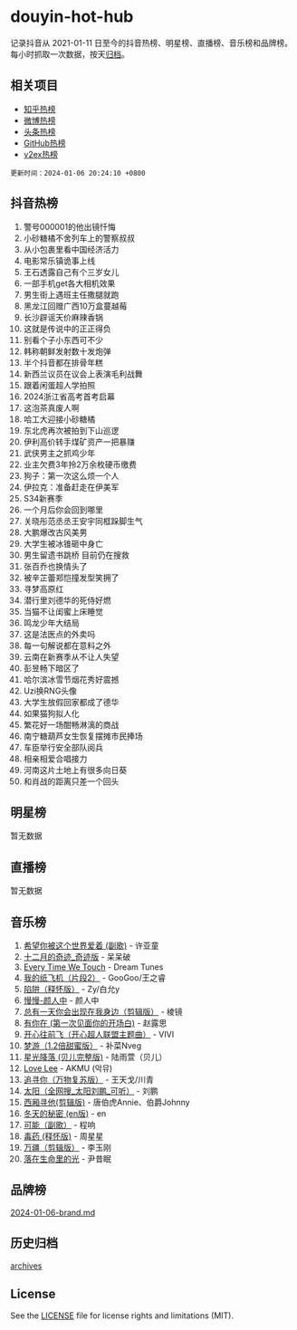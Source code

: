 # douyin-hot-hub

记录抖音从 2021-01-11 日至今的抖音热榜、明星榜、直播榜、音乐榜和品牌榜。每小时抓取一次数据，按天[归档](archives)。

## 相关项目

- [知乎热榜](https://github.com/lonnyzhang423/zhihu-hot-hub)
- [微博热榜](https://github.com/lonnyzhang423/weibo-hot-hub)
- [头条热榜](https://github.com/lonnyzhang423/toutiao-hot-hub)
- [GitHub热榜](https://github.com/lonnyzhang423/github-hot-hub)
- [v2ex热榜](https://github.com/lonnyzhang423/v2ex-hot-hub)


`更新时间：2024-01-06 20:24:10 +0800`

## 抖音热榜

1. 警号000001的他出镜忏悔
1. 小砂糖橘不舍列车上的警察叔叔
1. 从小包裹里看中国经济活力
1. 电影常乐镇诡事上线
1. 王石透露自己有个三岁女儿
1. 一部手机get各大相机效果
1. 男生街上遇班主任撒腿就跑
1. 黑龙江回赠广西10万盒蔓越莓
1. 长沙辟谣天价麻辣香锅
1. 这就是传说中的正正得负
1. 别看个子小东西可不少
1. 韩称朝鲜发射数十发炮弹
1. 半个抖音都在排骨年糕
1. 新西兰议员在议会上表演毛利战舞
1. 跟着闲蛋超人学拍照
1. 2024浙江省高考首考启幕
1. 这泡茶真废人啊
1. 哈工大迎接小砂糖橘
1. 东北虎再次被拍到下山巡逻
1. 伊利高价转手煤矿资产一把暴赚
1. 武侠男主之抓鸡少年
1. 业主欠费3年拎2万余枚硬币缴费
1. 狗子：第一次这么烦一个人
1. 伊拉克：准备赶走在伊美军
1. S34新赛季
1. 一个月后你会回到哪里
1. 关晓彤范丞丞王安宇同框跺脚生气
1. 大鹏爆改古风美男
1. 大学生被冰锥砸中身亡
1. 男生留遗书跳桥 目前仍在搜救
1. 张百乔也换情头了
1. 被辛芷蕾郑恺撞发型笑拥了
1. 寻梦高原红
1. 潜行里刘德华的死侍好燃
1. 当猫不让闺蜜上床睡觉
1. 鸣龙少年大结局
1. 这是法医点的外卖吗
1. 每一句解说都在意料之外
1. 云南在新赛季从不让人失望
1. 彭昱畅下暗区了
1. 哈尔滨冰雪节烟花秀好震撼
1. Uzi换RNG头像
1. 大学生放假回家都成了德华
1. 如果猫狗拟人化
1. 繁花好一场酣畅淋漓的商战
1. 南宁糖葫芦女生恢复摆摊市民捧场
1. 车臣举行安全部队阅兵
1. 相亲相爱合唱接力
1. 河南这片土地上有很多向日葵
1. 和肖战的距离只差一个回头

## 明星榜

暂无数据

## 直播榜

暂无数据

## 音乐榜

1. [希望你被这个世界爱着 (副歌)](https://sf6-cdn-tos.douyinstatic.com/obj/tos-cn-ve-2774/oUHCmWQfZlE3QQBKBeD8rCFLpJzPgCpImhsxMt) - 许亚童
1. [十二月的奇迹_奇迹版](https://sf86-cdn-tos.douyinstatic.com/obj/tos-cn-ve-2774/oMslvA9FBzGMGHnyUuoiiUjtIAXfMz6tzwByW8) - 呆呆破
1. [Every Time We Touch](https://sf86-cdn-tos.douyinstatic.com/obj/tos-cn-ve-2774/ogN6lUKQeBBfEVhIOMikG1CcJjugxk1tztZyhP) - Dream Tunes
1. [我的纸飞机（片段2）](https://sf3-cdn-tos.douyinstatic.com/obj/tos-cn-ve-2774/oM2ZrKcg2CD5AeRB2gkeXOFB1IxAGJdZPazYHf) - GooGoo/王之睿
1. [陷阱（释怀版）](https://sf86-cdn-tos.douyinstatic.com/obj/tos-cn-ve-2774/oE8C21LeZrzKLDFfQYgMzx4GAIHageG5IzayY7) - Zy/白允y
1. [慢慢-颜人中](https://sf86-cdn-tos.douyinstatic.com/obj/tos-cn-ve-2774/ocjHNfBXdBxQNC8ZGAeoLMFTUgtBg8bkExunDC) - 颜人中
1. [总有一天你会出现在我身边（剪辑版）](https://sf3-cdn-tos.douyinstatic.com/obj/tos-cn-ve-2774/oMLsHwhWW7CYoAhoWB9EXUQIzNBsfAJxpAoxCU) - 棱镜
1. [有你在 (第一次见面你的开场白)](https://sf6-cdn-tos.douyinstatic.com/obj/tos-cn-ve-2774/oAthrQ3ClJBfI57uBoFEgNDYtNCZ0TSYQQfxQ0) - 赵露思
1. [开心往前飞（开心超人联盟主题曲）](https://sf86-cdn-tos.douyinstatic.com/obj/tos-cn-ve-2774/9d8fb7c82cf1421fb93a9fe925275e0a) - VIVI
1. [梦游（1.2倍甜蜜版）](https://sf3-cdn-tos.douyinstatic.com/obj/tos-cn-ve-2774/o4gyAUm8hwufoEABmwVIiQtHsFuGzAEEWtNMzo) - 补菜Nveg
1. [星光降落 (贝儿完整版)](https://sf3-cdn-tos.douyinstatic.com/obj/tos-cn-ve-2774/okwB9hAwyAtsFFkFBzAX1hOOfQuIoMNs0W2Mwr) - 陆雨萱（贝儿）
1. [Love Lee](https://sf3-cdn-tos.douyinstatic.com/obj/tos-cn-ve-2774/o05GbkJGbCBTdDnMtB0fwOYgkeZp23vrWQDQBS) - AKMU (악뮤)
1. [追寻你（万物复苏版）](https://sf86-cdn-tos.douyinstatic.com/obj/tos-cn-ve-2774/oYeAZJsbjIDit9APmBg8u6uDUQnHmoCf3gbo74) - 王天戈/川青
1. [太阳（全网搜_太阳刘鹏_可听）](https://sf86-cdn-tos.douyinstatic.com/obj/tos-cn-ve-2774/ogWbyIQnlBFImVbeDocRdCIYtBHlbJXgfZMvgz) - 刘鹏
1. [西厢寻他(剪辑版)](https://sf86-cdn-tos.douyinstatic.com/obj/tos-cn-ve-2774/oUsAVfAQKlRNxEv5qxvIB8o5qmIWUcXbzJKJhw) - 唐伯虎Annie、伯爵Johnny
1. [冬天的秘密 (en版)](https://sf86-cdn-tos.douyinstatic.com/obj/tos-cn-ve-2774/okIuMHDdzyf3FjGK4Lphe1vfHcQaPIHAg0Z4CR) - en
1. [可能（副歌）](https://sf86-cdn-tos.douyinstatic.com/obj/tos-cn-ve-2774/cde1731888894259b333569393c2fb51) - 程响
1. [毒药 (释怀版)](https://sf86-cdn-tos.douyinstatic.com/obj/tos-cn-ve-2774/oYILMEAzspdZBIzy4frJNB8ZHPHWAhiwowd4Ad) - 周星星
1. [万疆（剪辑版）](https://sf6-cdn-tos.douyinstatic.com/obj/tos-cn-ve-2774/ooG7oVgFlDTelKCjCsTTobQvbdtj1BBQXnfZd8) - 李玉刚
1. [落在生命里的光](https://sf86-cdn-tos.douyinstatic.com/obj/tos-cn-ve-2774/d9ffa8c090124ea58bb10df9b510c01d) - 尹昔眠

## 品牌榜

[2024-01-06-brand.md](archives/2024-01-06-brand.md)

## 历史归档

[archives](archives)

## License

See the [LICENSE](LICENSE) file for license rights and limitations (MIT).
